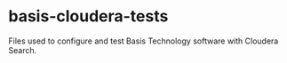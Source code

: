 basis-cloudera-tests
=========================

Files used to configure and test Basis Technology software with Cloudera Search.
